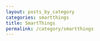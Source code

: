 ```yaml
---
layout: posts_by_category
categories: smartthings
title: SmartThings
permalink: /category/smartthings
---
```


